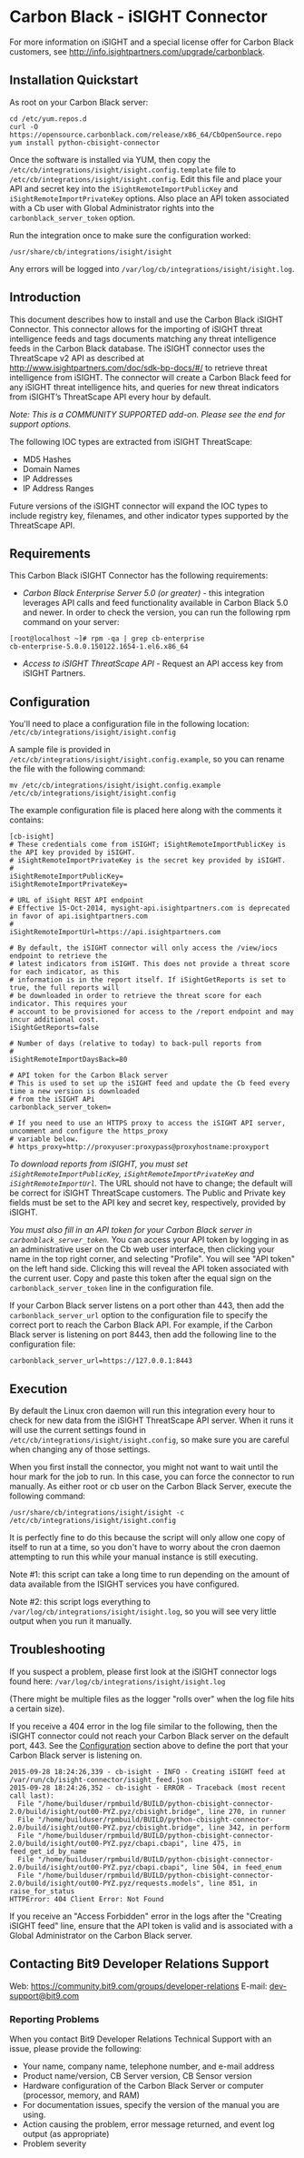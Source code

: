 # Carbon Black - iSIGHT Connector

For more information on iSIGHT and a special license offer for Carbon Black customers, see http://info.isightpartners.com/upgrade/carbonblack.

## Installation Quickstart

As root on your Carbon Black server:
```
cd /etc/yum.repos.d
curl -O https://opensource.carbonblack.com/release/x86_64/CbOpenSource.repo
yum install python-cbisight-connector
```

Once the software is installed via YUM, then copy the `/etc/cb/integrations/isight/isight.config.template` 
file to `/etc/cb/integrations/isight/isight.config`. Edit this file and place your API and secret key 
into the `iSightRemoteImportPublicKey` and `iSightRemoteImportPrivateKey` options. Also place an API token
associated with a Cb user with Global Administrator rights into the `carbonblack_server_token` option.

Run the integration once to make sure the configuration worked:
```
/usr/share/cb/integrations/isight/isight
```

Any errors will be logged into `/var/log/cb/integrations/isight/isight.log`.

## Introduction

This document describes how to install and use the Carbon Black iSIGHT Connector.  This connector allows for the importing of iSIGHT threat intelligence feeds and tags documents matching any threat intelligence feeds in the Carbon Black database. The iSIGHT connector uses the ThreatScape v2 API as described at http://www.isightpartners.com/doc/sdk-bp-docs/#/ to retrieve threat intelligence from iSIGHT. The connector will create a Carbon Black feed for any iSIGHT threat intelligence hits, and queries for new threat indicators from iSIGHT’s ThreatScape API every hour by default.

*Note: This is a COMMUNITY SUPPORTED add-on. Please see the end for support options.*

The following IOC types are extracted from iSIGHT ThreatScape:
* MD5 Hashes
* Domain Names
* IP Addresses
* IP Address Ranges

Future versions of the iSIGHT connector will expand the IOC types to include registry key, filenames, and other indicator types supported by the ThreatScape API.

## Requirements

This Carbon Black iSIGHT Connector has the following requirements: 
* *Carbon Black Enterprise Server 5.0 (or greater)* - this integration leverages API calls and feed functionality available in Carbon Black 5.0 and newer.  In order to check the version, you can run the following rpm command on your server: 

```
[root@localhost ~]# rpm -qa | grep cb-enterprise
cb-enterprise-5.0.0.150122.1654-1.el6.x86_64
```

* *Access to iSIGHT ThreatScape API* - Request an API access key from iSIGHT Partners.

## Configuration

You'll need to place a configuration file in the following location: `/etc/cb/integrations/isight/isight.config`

A sample file is provided in `/etc/cb/integrations/isight/isight.config.example`, so you can rename the file with the following command: 

```
mv /etc/cb/integrations/isight/isight.config.example /etc/cb/integrations/isight/isight.config
```

The example configuration file is placed here along with the comments it contains:

```
[cb-isight]
# These credentials come from iSIGHT; iSightRemoteImportPublicKey is the API key provided by iSIGHT.
# iSightRemoteImportPrivateKey is the secret key provided by iSIGHT.
#
iSightRemoteImportPublicKey=
iSightRemoteImportPrivateKey=

# URL of iSight REST API endpoint
# Effective 15-Oct-2014, mysight-api.isightpartners.com is deprecated in favor of api.isightpartners.com
#
iSightRemoteImportUrl=https://api.isightpartners.com

# By default, the iSIGHT connector will only access the /view/iocs endpoint to retrieve the
# latest indicators from iSIGHT. This does not provide a threat score for each indicator, as this
# information is in the report itself. If iSightGetReports is set to true, the full reports will
# be downloaded in order to retrieve the threat score for each indicator. This requires your
# account to be provisioned for access to the /report endpoint and may incur additional cost.
iSightGetReports=false

# Number of days (relative to today) to back-pull reports from
#
iSightRemoteImportDaysBack=80

# API token for the Carbon Black server
# This is used to set up the iSIGHT feed and update the Cb feed every time a new version is downloaded
# from the iSIGHT APi
carbonblack_server_token=

# If you need to use an HTTPS proxy to access the iSIGHT API server, uncomment and configure the https_proxy
# variable below.
# https_proxy=http://proxyuser:proxypass@proxyhostname:proxyport

```

*To download reports from iSIGHT, you must set `iSightRemoteImportPublicKey`, `iSightRemoteImportPrivateKey` 
and `iSightRemoteImportUrl`.* The URL should not have to change; the default will be correct for 
iSIGHT ThreatScape customers. The Public and Private key fields must be set to the API key and 
secret key, respectively, provided by iSIGHT.

*You must also fill in an API token for your Carbon Black server in `carbonblack_server_token`.* You can
access your API token by logging in as an administrative user on the Cb web user interface, then 
clicking your name in the top right corner, and selecting "Profile". You will see "API token" on the left
hand side. Clicking this will reveal the API token associated with the current user. Copy and paste
this token after the equal sign on the `carbonblack_server_token` line in the configuration file.

If your Carbon Black server listens on a port other than 443, then add the `carbonblack_server_url` option to the 
configuration file to specify the correct port to reach the Carbon Black API. For example, if the Carbon Black server
is listening on port 8443, then add the following line to the configuration file:

```
carbonblack_server_url=https://127.0.0.1:8443
```

## Execution

By default the Linux cron daemon will run this integration every hour to check for new data from the iSIGHT ThreatScape API server.  When it runs it will use the current settings found in `/etc/cb/integrations/isight/isight.config`, so make sure you are careful when changing any of those settings.

When you first install the connector, you might not want to wait until the hour mark for the job to run.  In this case, you can force the connector to run manually.  As either root or cb user on the Carbon Black Server, execute the following command:

```
/usr/share/cb/integrations/isight/isight -c /etc/cb/integrations/isight/isight.config
```

It is perfectly fine to do this because the script will only allow one copy of itself to run at a time, so you don't have to worry about the cron daemon attempting to run this while your manual instance is still executing.  

Note #1: this script can take a long time to run depending on the amount of data available from the ISIGHT services you have configured. 

Note #2: this script logs everything to `/var/log/cb/integrations/isight/isight.log`, so you will see very little output when you run it manually.

## Troubleshooting

If you suspect a problem, please first look at the iSIGHT connector logs found here: `/var/log/cb/integrations/isight/isight.log`

(There might be multiple files as the logger "rolls over" when the log file hits a certain size).

If you receive a 404 error in the log file similar to the following, then the iSIGHT connector could not 
reach your Carbon Black server on the default port, 443. See the [Configuration](#configuration) section above
to define the port that your Carbon Black server is listening on.

```
2015-09-28 18:24:26,339 - cb-isight - INFO - Creating iSIGHT feed at /var/run/cb/isight-connector/isight_feed.json
2015-09-28 18:24:26,352 - cb-isight - ERROR - Traceback (most recent call last):
  File "/home/builduser/rpmbuild/BUILD/python-cbisight-connector-2.0/build/isight/out00-PYZ.pyz/cbisight.bridge", line 270, in runner
  File "/home/builduser/rpmbuild/BUILD/python-cbisight-connector-2.0/build/isight/out00-PYZ.pyz/cbisight.bridge", line 342, in perform
  File "/home/builduser/rpmbuild/BUILD/python-cbisight-connector-2.0/build/isight/out00-PYZ.pyz/cbapi.cbapi", line 475, in feed_get_id_by_name
  File "/home/builduser/rpmbuild/BUILD/python-cbisight-connector-2.0/build/isight/out00-PYZ.pyz/cbapi.cbapi", line 504, in feed_enum
  File "/home/builduser/rpmbuild/BUILD/python-cbisight-connector-2.0/build/isight/out00-PYZ.pyz/requests.models", line 851, in raise_for_status
HTTPError: 404 Client Error: Not Found
```

If you receive an "Access Forbidden" error in the logs after the "Creating iSIGHT feed" line, ensure that the API token is valid
and is associated with a Global Administrator on the Carbon Black server.

## Contacting Bit9 Developer Relations Support

Web: https://community.bit9.com/groups/developer-relations
E-mail: dev-support@bit9.com

### Reporting Problems

When you contact Bit9 Developer Relations Technical Support with an issue, please provide the following:

* Your name, company name, telephone number, and e-mail address
* Product name/version, CB Server version, CB Sensor version
* Hardware configuration of the Carbon Black Server or computer (processor, memory, and RAM) 
* For documentation issues, specify the version of the manual you are using. 
* Action causing the problem, error message returned, and event log output (as appropriate) 
* Problem severity

